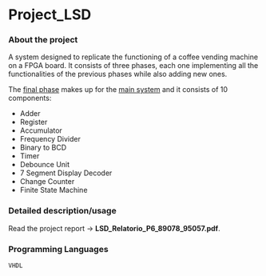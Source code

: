 # Project_LSD

### About the project 
A system designed to replicate the functioning of a coffee vending machine on a FPGA board. 
It consists of three phases, each one implementing all the functionalities of the previous phases while also adding new ones. 

The [final phase](Fase_III) makes up for the [main system](Fase_III/Maquina_Fase_III.vhd) and it consists of 10 components:
<ul>
  <li>Adder</li>
  <li>Register</li>
  <li>Accumulator</li>
  <li>Frequency Divider</li>
  <li>Binary to BCD</li>
  <li>Timer</li>
  <li>Debounce Unit</li>
  <li>7 Segment Display Decoder </li>
  <li>Change Counter</li>
  <li>Finite State Machine</li>  
</ul>

### Detailed description/usage 
Read the project report -> **LSD_Relatorio_P6_89078_95057.pdf**. 

### Programming Languages 
`VHDL`


